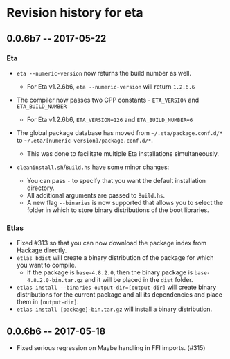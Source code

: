 # Revision history for eta

## 0.0.6b7  -- 2017-05-22

### Eta

* `eta --numeric-version` now returns the build number as well.
  - For Eta v1.2.6b6, `eta --numeric-version` will return `1.2.6.6`

* The compiler now passes two CPP constants - `ETA_VERSION` and `ETA_BUILD_NUMBER`
  - For Eta v1.2.6b6, `ETA_VERSION=126` and `ETA_BUILD_NUMBER=6`

* The global package database has moved from `~/.eta/package.conf.d/*` to `~/.eta/[numeric-version]/package.conf.d/*`.
  - This was done to facilitate multiple Eta installations simultaneously.

* `cleaninstall.sh`/`Build.hs` have some minor changes:
  - You can pass `-` to specify that you want the default installation directory.
  - All additional arguments are passed to `Build.hs`.
  - A new flag `--binaries` is now supported that allows you to select the folder in which to store binary distributions of the boot libraries.

### Etlas

- Fixed #313 so that you can now download the package index from Hackage directly.
- `etlas bdist` will create a binary distribution of the package for which you want to compile.
  - If the package is `base-4.8.2.0`, then the binary package is `base-4.8.2.0-bin.tar.gz` and it will be placed in the `dist` folder.
- `etlas install --binaries-output-dir=[output-dir]` will create binary distributions for the current package and all its dependencies and place them in `[output-dir]`.
- `etlas install [package]-bin.tar.gz` will install a binary distribution.

## 0.0.6b6  -- 2017-05-18

* Fixed serious regression on Maybe handling in FFI imports. (#315)



